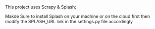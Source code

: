 This project uses Scrapy & Splash;

Makde Sure to install Splash on your machine or on the cloud first then modify the SPLASH_URL link in the settings.py file accordingly
